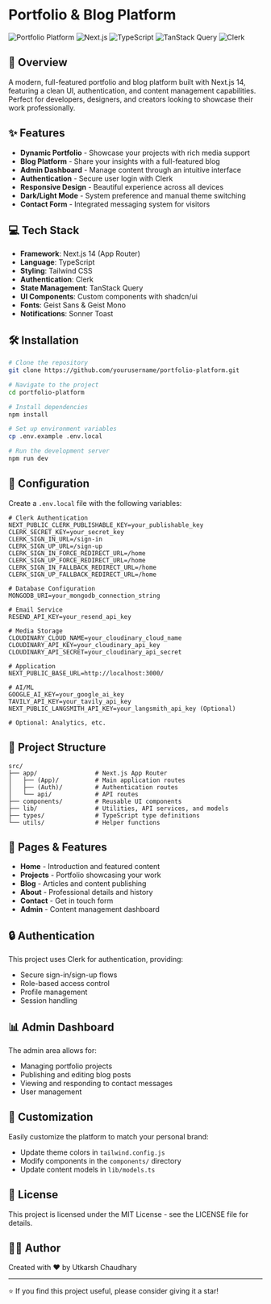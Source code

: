 # Portfolio & Blog Platform

![Portfolio Platform](https://img.shields.io/badge/Status-Live-brightgreen)
![Next.js](https://img.shields.io/badge/Next.js-14-000000?logo=next.js)
![TypeScript](https://img.shields.io/badge/TypeScript-5-3178C6?logo=typescript)
![TanStack Query](https://img.shields.io/badge/TanStack_Query-Latest-FF4154?logo=react-query)
![Clerk](https://img.shields.io/badge/Clerk-Authentication-6C47FF?logo=clerk)

## 🚀 Overview

A modern, full-featured portfolio and blog platform built with Next.js 14, featuring a clean UI, authentication, and content management capabilities. Perfect for developers, designers, and creators looking to showcase their work professionally.

## ✨ Features

- **Dynamic Portfolio** - Showcase your projects with rich media support
- **Blog Platform** - Share your insights with a full-featured blog
- **Admin Dashboard** - Manage content through an intuitive interface
- **Authentication** - Secure user login with Clerk
- **Responsive Design** - Beautiful experience across all devices
- **Dark/Light Mode** - System preference and manual theme switching
- **Contact Form** - Integrated messaging system for visitors

## 💻 Tech Stack

- **Framework**: Next.js 14 (App Router)
- **Language**: TypeScript
- **Styling**: Tailwind CSS
- **Authentication**: Clerk
- **State Management**: TanStack Query
- **UI Components**: Custom components with shadcn/ui
- **Fonts**: Geist Sans & Geist Mono
- **Notifications**: Sonner Toast

## 🛠️ Installation

```bash
# Clone the repository
git clone https://github.com/yourusername/portfolio-platform.git

# Navigate to the project
cd portfolio-platform

# Install dependencies
npm install

# Set up environment variables
cp .env.example .env.local

# Run the development server
npm run dev
```

## 🔧 Configuration

Create a `.env.local` file with the following variables:

```
# Clerk Authentication
NEXT_PUBLIC_CLERK_PUBLISHABLE_KEY=your_publishable_key
CLERK_SECRET_KEY=your_secret_key
CLERK_SIGN_IN_URL=/sign-in
CLERK_SIGN_UP_URL=/sign-up
CLERK_SIGN_IN_FORCE_REDIRECT_URL=/home
CLERK_SIGN_UP_FORCE_REDIRECT_URL=/home
CLERK_SIGN_IN_FALLBACK_REDIRECT_URL=/home
CLERK_SIGN_UP_FALLBACK_REDIRECT_URL=/home

# Database Configuration
MONGODB_URI=your_mongodb_connection_string

# Email Service
RESEND_API_KEY=your_resend_api_key

# Media Storage
CLOUDINARY_CLOUD_NAME=your_cloudinary_cloud_name
CLOUDINARY_API_KEY=your_cloudinary_api_key
CLOUDINARY_API_SECRET=your_cloudinary_api_secret

# Application
NEXT_PUBLIC_BASE_URL=http://localhost:3000/

# AI/ML
GOOGLE_AI_KEY=your_google_ai_key
TAVILY_API_KEY=your_tavily_api_key
NEXT_PUBLIC_LANGSMITH_API_KEY=your_langsmith_api_key (Optional)

# Optional: Analytics, etc.
```

## 📂 Project Structure

```
src/
├── app/                # Next.js App Router
│   ├── (App)/          # Main application routes
│   ├── (Auth)/         # Authentication routes
│   └── api/            # API routes
├── components/         # Reusable UI components
├── lib/                # Utilities, API services, and models
├── types/              # TypeScript type definitions
└── utils/              # Helper functions
```

## 📱 Pages & Features

- **Home** - Introduction and featured content
- **Projects** - Portfolio showcasing your work
- **Blog** - Articles and content publishing
- **About** - Professional details and history
- **Contact** - Get in touch form
- **Admin** - Content management dashboard

## 🔒 Authentication

This project uses Clerk for authentication, providing:

- Secure sign-in/sign-up flows
- Role-based access control
- Profile management
- Session handling

## 📊 Admin Dashboard

The admin area allows for:

- Managing portfolio projects
- Publishing and editing blog posts
- Viewing and responding to contact messages
- User management

## 🎨 Customization

Easily customize the platform to match your personal brand:

- Update theme colors in `tailwind.config.js`
- Modify components in the `components/` directory
- Update content models in `lib/models.ts`

## 📄 License

This project is licensed under the MIT License - see the LICENSE file for details.

## 👨‍💻 Author

Created with ❤️ by Utkarsh Chaudhary

---

⭐ If you find this project useful, please consider giving it a star!
